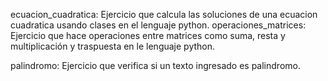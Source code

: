 ecuacion_cuadratica: Ejercicio que calcula las soluciones de una ecuacion cuadratica usando clases en el lenguaje python.
operaciones_matrices: Ejercicio que hace operaciones entre matrices como suma, resta y multiplicación y traspuesta en le lenguaje python.

palindromo: Ejercicio que verifica si un texto ingresado es palindromo.
